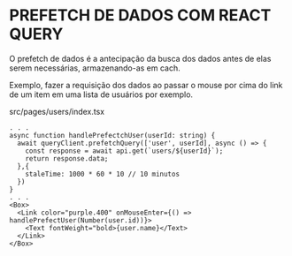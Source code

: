 # PREFETCH DE DADOS COM REACT QUERY

O prefetch de dados é a antecipação da busca dos dados antes de elas serem necessárias, armazenando-as em cach.

Exemplo, fazer a requisição dos dados ao passar o mouse por cima do link de um item em uma lista de usuários por exemplo.

src/pages/users/index.tsx

```tsx
. . .
async function handlePrefectchUser(userId: string) {
  await queryClient.prefetchQuery(['user', userId], async () => {
    const response = await api.get(`users/${userId}`);
    return response.data;
  },{
    staleTime: 1000 * 60 * 10 // 10 minutos
  })
}
. . .
<Box>
  <Link color="purple.400" onMouseEnter={() => handlePrefectUser(Number(user.id))}>
    <Text fontWeight="bold>{user.name}</Text>
  </Link>
</Box>
```

